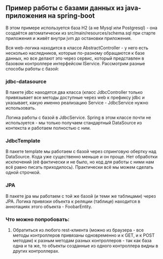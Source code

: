 ## Пример работы с базами данных из java-приложения на spring-boot

В этом примере используется база H2 (а не Mysql или Postgresql) - она создаётся автоматически из src/main/resources/schema.sql при старте приложения и живёт внутри jvm до остановки приложения.

Вся web-логика находится в классе AbstractController - у него есть несколько наследников, которые по-разному обращаются к базе данных, но все делают это через сервис, который представлен в базовом контроллере интерфейсом IService. Рассмотрим разные способы работы с базой:

### jdbc-datasource
В пакете jdbc находятся два класса (класс JdbcController только привязывает все методы доступные через web к префиксу jdbc и указывает, какую именно реализацию Service - JdbcService нужно использовать.

Логика работы с базой в JdbcService. Spring в этом классе почти не используется - мы только получаем стандартный DataSource из контекста и работаем полностью с ним.


### JdbcTemplate
В пакете template мы работаем с базой через спринговую обертку над DataSource. Кода уже существенно меньше и он проще. Нет обработки исключений (её фактически и не было, но код для работы с ними нам всё равно писать приходилось). Практически всё мы можем сделать одной строчкой.

### JPA
В пакете jpa мы работаем с той же базой (и теми же таблицами) через JPA. Логика привязки объекта к реляции (таблице) находится в аннотациях этого объекта - FoobarEntity.

### Что можно попробовать:

1. Обратиться из любого rest-клиента (можно из браузера - все методы контроллеров привязаны одновременно и к GET, и к POST методам) к разным методам разных контроллеров - так как база одна и та же, то объекты созданные из одного контроллера видны в других контроллерах.
